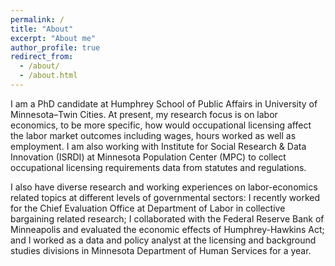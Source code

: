 ```yaml
---
permalink: /
title: "About"
excerpt: "About me"
author_profile: true
redirect_from:
  - /about/
  - /about.html
---
```


I am a PhD candidate at Humphrey School of Public Affairs in University of Minnesota–Twin Cities. At present, my research focus is on labor economics, to be more specific, how would occupational licensing affect the labor market outcomes including wages, hours worked as well as employment. I am also working with Institute for Social Research & Data Innovation (ISRDI) at Minnesota Population Center (MPC) to collect occupational licensing requirements data from statutes and regulations.

I also have diverse research and working experiences on labor-economics related topics at different levels of governmental sectors: I recently worked for the Chief Evaluation Office at Department of Labor in collective bargaining related research; I collaborated with the Federal Reserve Bank of Minneapolis and evaluated the economic effects of Humphrey-Hawkins Act; and I worked as a data and policy analyst at the licensing and background studies divisions in Minnesota Department of Human Services for a year.

<script type="text/javascript">
  var GOOG_FIXURL_LANG = 'en';
  var GOOG_FIXURL_SITE = '{{ site.url }}'
</script>
<script type="text/javascript"
  src="//linkhelp.clients.google.com/tbproxy/lh/wm/fixurl.js">
</script>
